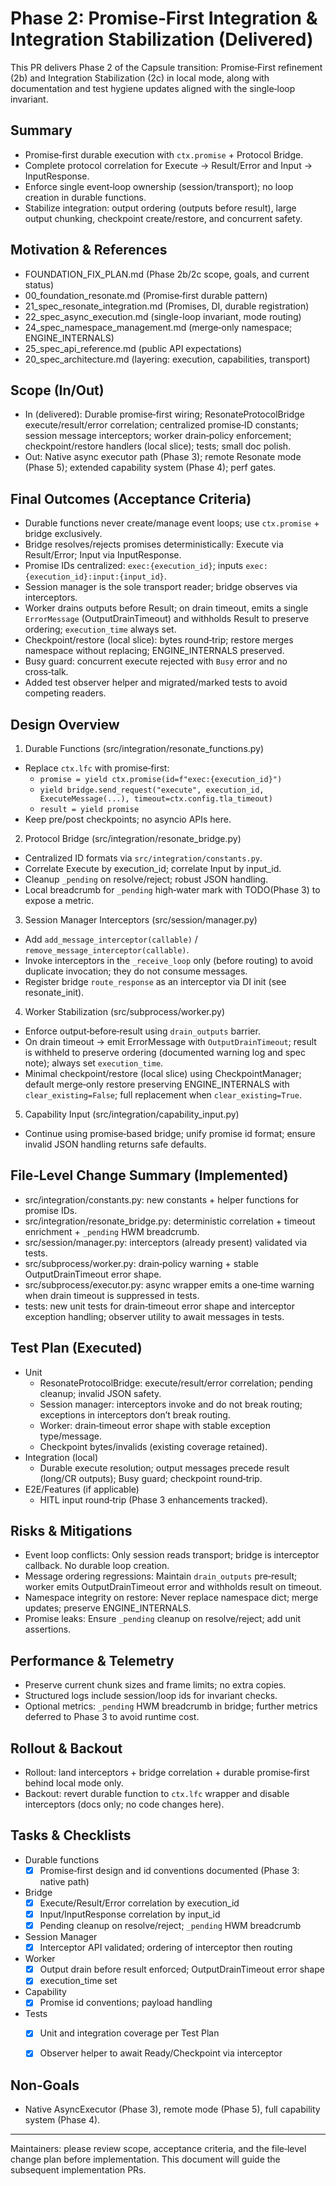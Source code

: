 # Phase 2: Promise‑First Integration & Integration Stabilization (Delivered)

This PR delivers Phase 2 of the Capsule transition: Promise‑First refinement (2b) and Integration Stabilization (2c) in local mode, along with documentation and test hygiene updates aligned with the single‑loop invariant.

## Summary
- Promise‑first durable execution with `ctx.promise` + Protocol Bridge.
- Complete protocol correlation for Execute → Result/Error and Input → InputResponse.
- Enforce single event‑loop ownership (session/transport); no loop creation in durable functions.
- Stabilize integration: output ordering (outputs before result), large output chunking, checkpoint create/restore, and concurrent safety.

## Motivation & References
- FOUNDATION_FIX_PLAN.md (Phase 2b/2c scope, goals, and current status)
- 00_foundation_resonate.md (Promise‑first durable pattern)
- 21_spec_resonate_integration.md (Promises, DI, durable registration)
- 22_spec_async_execution.md (single-loop invariant, mode routing)
- 24_spec_namespace_management.md (merge‑only namespace; ENGINE_INTERNALS)
- 25_spec_api_reference.md (public API expectations)
- 20_spec_architecture.md (layering: execution, capabilities, transport)

## Scope (In/Out)
- In (delivered): Durable promise‑first wiring; ResonateProtocolBridge execute/result/error correlation; centralized promise‑ID constants; session message interceptors; worker drain‑policy enforcement; checkpoint/restore handlers (local slice); tests; small doc polish.
- Out: Native async executor path (Phase 3); remote Resonate mode (Phase 5); extended capability system (Phase 4); perf gates.

## Final Outcomes (Acceptance Criteria)
- Durable functions never create/manage event loops; use `ctx.promise` + bridge exclusively.
- Bridge resolves/rejects promises deterministically: Execute via Result/Error; Input via InputResponse.
- Promise IDs centralized: `exec:{execution_id}`; inputs `exec:{execution_id}:input:{input_id}`.
- Session manager is the sole transport reader; bridge observes via interceptors.
- Worker drains outputs before Result; on drain timeout, emits a single `ErrorMessage` (OutputDrainTimeout) and withholds Result to preserve ordering; `execution_time` always set.
- Checkpoint/restore (local slice): bytes round‑trip; restore merges namespace without replacing; ENGINE_INTERNALS preserved.
- Busy guard: concurrent execute rejected with `Busy` error and no cross‑talk.
- Added test observer helper and migrated/marked tests to avoid competing readers.

## Design Overview
1) Durable Functions (src/integration/resonate_functions.py)
- Replace `ctx.lfc` with promise‑first:
  - `promise = yield ctx.promise(id=f"exec:{execution_id}")`
  - `yield bridge.send_request("execute", execution_id, ExecuteMessage(...), timeout=ctx.config.tla_timeout)`
  - `result = yield promise`
- Keep pre/post checkpoints; no asyncio APIs here.

2) Protocol Bridge (src/integration/resonate_bridge.py)
- Centralized ID formats via `src/integration/constants.py`.
- Correlate Execute by execution_id; correlate Input by input_id.
- Cleanup `_pending` on resolve/reject; robust JSON handling.
- Local breadcrumb for `_pending` high‑water mark with TODO(Phase 3) to expose a metric.

3) Session Manager Interceptors (src/session/manager.py)
- Add `add_message_interceptor(callable)` / `remove_message_interceptor(callable)`.
- Invoke interceptors in the `_receive_loop` only (before routing) to avoid duplicate invocation; they do not consume messages.
- Register bridge `route_response` as an interceptor via DI init (see resonate_init).

4) Worker Stabilization (src/subprocess/worker.py)
- Enforce output‑before‑result using `drain_outputs` barrier.
- On drain timeout → emit ErrorMessage with `OutputDrainTimeout`; result is withheld to preserve ordering (documented warning log and spec note); always set `execution_time`.
- Minimal checkpoint/restore (local slice) using CheckpointManager; default merge‑only restore preserving ENGINE_INTERNALS with `clear_existing=False`; full replacement when `clear_existing=True`.

5) Capability Input (src/integration/capability_input.py)
- Continue using promise‑based bridge; unify promise id format; ensure invalid JSON handling returns safe defaults.

## File‑Level Change Summary (Implemented)
- src/integration/constants.py: new constants + helper functions for promise IDs.
- src/integration/resonate_bridge.py: deterministic correlation + timeout enrichment + `_pending` HWM breadcrumb.
- src/session/manager.py: interceptors (already present) validated via tests.
- src/subprocess/worker.py: drain‑policy warning + stable OutputDrainTimeout error shape.
- src/subprocess/executor.py: async wrapper emits a one‑time warning when drain timeout is suppressed in tests.
- tests: new unit tests for drain‑timeout error shape and interceptor exception handling; observer utility to await messages in tests.

## Test Plan (Executed)
- Unit
  - ResonateProtocolBridge: execute/result/error correlation; pending cleanup; invalid JSON safety.
  - Session manager: interceptors invoke and do not break routing; exceptions in interceptors don’t break routing.
  - Worker: drain‑timeout error shape with stable exception type/message.
  - Checkpoint bytes/invalids (existing coverage retained).
- Integration (local)
  - Durable execute resolution; output messages precede result (long/CR outputs); Busy guard; checkpoint round‑trip.
- E2E/Features (if applicable)
  - HITL input round‑trip (Phase 3 enhancements tracked).

## Risks & Mitigations
- Event loop conflicts: Only session reads transport; bridge is interceptor callback. No durable loop creation.
- Message ordering regressions: Maintain `drain_outputs` pre‑result; worker emits OutputDrainTimeout error and withholds result on timeout.
- Namespace integrity on restore: Never replace namespace dict; merge updates; preserve ENGINE_INTERNALS.
- Promise leaks: Ensure `_pending` cleanup on resolve/reject; add unit assertions.

## Performance & Telemetry
- Preserve current chunk sizes and frame limits; no extra copies.
- Structured logs include session/loop ids for invariant checks.
- Optional metrics: `_pending` HWM breadcrumb in bridge; further metrics deferred to Phase 3 to avoid runtime cost.

## Rollout & Backout
- Rollout: land interceptors + bridge correlation + durable promise‑first behind local mode only.
- Backout: revert durable function to `ctx.lfc` wrapper and disable interceptors (docs only; no code changes here).

## Tasks & Checklists
- Durable functions
  - [x] Promise‑first design and id conventions documented (Phase 3: native path)
- Bridge
  - [x] Execute/Result/Error correlation by execution_id
  - [x] Input/InputResponse correlation by input_id
  - [x] Pending cleanup on resolve/reject; `_pending` HWM breadcrumb
- Session Manager
  - [x] Interceptor API validated; ordering of interceptor then routing
- Worker
  - [x] Output drain before result enforced; OutputDrainTimeout error shape
  - [x] execution_time set
- Capability
  - [x] Promise id conventions; payload handling
- Tests
  - [x] Unit and integration coverage per Test Plan
  - [x] Observer helper to await Ready/Checkpoint via interceptor


## Non‑Goals
- Native AsyncExecutor (Phase 3), remote mode (Phase 5), full capability system (Phase 4).

---

Maintainers: please review scope, acceptance criteria, and the file‑level change plan before implementation. This document will guide the subsequent implementation PRs.
